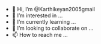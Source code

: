 - 👋 Hi, I’m @Karthikeyan2005gmail
- 👀 I’m interested in ...
- 🌱 I’m currently learning ...
- 💞️ I’m looking to collaborate on ...
- 📫 How to reach me ...

<!---
Karthikeyan2005gmail/Karthikeyan2005gmail is a ✨ special ✨ repository because its `README.md` (this file) appears on your GitHub profile.
You can click the Preview link to take a look at your changes.
--->
